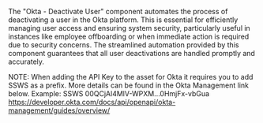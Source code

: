 The "Okta - Deactivate User" component automates the process of deactivating a user in the Okta platform. This is essential for efficiently managing user access and ensuring system security, particularly useful in instances like employee offboarding or when immediate action is required due to security concerns. The streamlined automation provided by this component guarantees that all user deactivations are handled promptly and accurately.

NOTE: When adding the API Key to the asset for Okta it requires you to add SSWS as a prefix.  More details can be found in the Okta Management link below.
Example: SSWS 00QCjAl4MlV-WPXM...0HmjFx-vbGua
https://developer.okta.com/docs/api/openapi/okta-management/guides/overview/ 